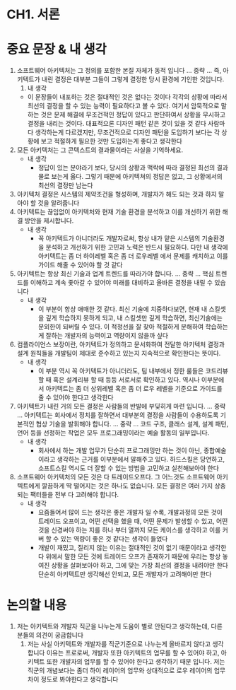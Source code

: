 # CH1. 서론

# 중요 문장 & 내 생각

1. 소프트웨어 아키텍처는 그 정의를 포함한 본질 자체가 동적 입니다 … 중략 … 즉, 아키텍트가 내린 결정은 대부분 그들이 그렇게 결정한 당시 환경에 기인한 것입니다.
    1. 내 생각
    - 이 문장들이 내포하는 것은 절대적인 것은 없다는 것이다 각각의 상황에 따라서 최선의 결정을 할 수 있는 능력이 필요하다고 볼 수 있다. 여기서 암묵적으로 말하는 것은 문제 해결에 무조건적인 정답이 있다고 판단하여서 상황을 무시하고 결정을 내리는 것이다. 대표적으론 디자인 패턴 같은 것이 있을 것 같다 사람마다 생각하는게 다르겠지만, 무조건적으로 디자인 패턴을 도입하기 보다는 각 상황에 보고 적절하게 필요한 것만 도입하는게 좋다고 생각한다
2. 모든 아키텍처는 그 콘텍스트의 결과물이라는 사실을 기억하세요.
    - 내 생각
        - 정답이 있는 분야라기 보다, 당시의 상황과 맥락에 따라 결정된 최선의 결과물로 보는게 옳다. 그렇기 때문에 아키텍쳐의 정답은 없고, 그 상황에서의 최선의 결정만 남는다
3. 아키텍처 결정은 시스템의 제약조건을 형성하며, 개발자가 해도 되는 것과 하지 말아야 할 것을 알려줍니다
4. 아키텍트는 끊임없이 아키텍처와 현재 기술 환경을 분석하고 이를 개선하기 위한 해결 방안을 제시합니다.
    - 내 생각
        - 꼭 아키텍트가 아니더라도 개발자로써, 항상 내가 맡은 시스템의 기술환경을 분석하고 개선하기 위한 고민과 노력은 반드시 필요하다. 다만 내 생각에 아키텍트는 좀 더 하이레벨 혹은 좀 더 로우레벨 에서 문제를 캐치하고 이를 가이드 해줄 수 있어야 할 것 같다
5. 아키텍트는 항상 최신 기술과 업계 트렌드를 따라가야 합니다. … 중략 … 핵심 트렌드를 이해하고 계속 좇아갈 수 있어야 미래를 대비하고 올바른 결정을 내릴 수 있습니다
    - 내 생각
        - 이 부분이 항상 애매한 것 같다. 최신 기술에 치중하다보면, 현재 내 스킬셋을 깊게 학습하지 못하게 되고, 내 스킬셋만 깊게 학습하면, 최신기술에는 문외한이 되버릴 수 있다. 이 적정선을 잘 찾아 적절하게 분해하여 학습하는게 잘하는 개발자의 능력이고 역량이지 않을까 싶다
6. 컴플라이언스 보장이란, 아키텍트가 정의하고 문서화하여 전달한 아키텍처 결정과 설계 원칙들을 개발팀이 제대로 준수하고 있는지 지속적으로 확인한다는 뜻이다.
    - 내 생각
        - 이 부분 역시 꼭 아키텍트가 아니더라도, 팀 내부에서 정한 룰들은 코드리뷰할 때 혹은 설계리뷰 할 때 등등 서로서로 확인하고 있다. 역시나 이부분에서 아키텍트는 좀 더 상위레벨 혹은 좀 더 로우 레벨을 기준으로 가이드를 줄 수 있어야 한다고 생각한다
7. 아키텍트가 내린 거의 모든 결정은 사람들의 반발에 부딪히게 마련 입니다. … 중략 … 아키텍트는 회사에서 정치를 잘하면서 대부분의 결정을 사람들이 수용하도록 기본적인 협상 기술을 발휘해야 합니다. … 중략 … 코드 구조, 클래스 설계, 설계 패턴, 언어 등을 선정하는 작업은 모두 프로그래밍이라는 예술 활동의 일부입니다.
    - 내 생각
        - 회사에서 하는 개발 업무가 단순히 프로그래밍만 하는 것이 아닌, 종합예술이라고 생각하는 근거를 이부분에서 말해주고 있다. 하드스킬은 당연하고, 소프트스킬 역시도 더 잘할 수 있는 방법을 고민하고 실천해보아야 한다
8. 소프트웨어 아키텍처의 모든 것은 다 트레이드오프다. 그 어느것도 소프트웨어 아키텍트에게 깔끔하게 딱 떨어지는 것은 하나도 없습니다. 모든 결정은 여러 가지 상충되는 팩터들을 전부 다 고려해야 합니다.
    - 내 생각
        - 요즘들어서 많이 드는 생각은 좋은 개발자 일 수록, 개발과정의 모든 것이 트레이드 오프이고, 어떤 선택을 했을 때, 어떤 문제가 발생할 수 있고, 어떤 것을 신경써야 하는 지를 하나 부터 열까지 모든 케이스를 생각하고 이를 커버 할 수 있는 역량이 좋은 것 같다는 생각이 들었다
        - 개발이 재밌고, 질리지 않는 이유는 절대적인 것이 없기 때문이라고 생각한다 위에서 말한 모든 것에 트레이드 오프가 존재하기 때문에 우리는 항상 놓여진 상황을 살펴보아야 하고, 그에 맞는 가장 최선의 결정을 내려야만 한다 단순히 아키텍트만 생각해선 안되고, 모든 개발자가 고려해야만 한다

# 논의할 내용

1. 저는 아키텍트와 개발자 직군을 나누는게 도움이 별로 안된다고 생각하는데, 다른 분들의 의견이 궁금합니다
    1. 저는 사실 아키텍트와 개발자를 직군기준으로 나누는게 올바르지 않다고 생각합니다 이유는 프로로써, 개발자 또한 아키텍트의 업무를 할 수 있어야 하고, 아키텍트 또한 개발자의 업무를 할 수 있어야 한다고 생각하기 때문 입니다. 저는 직군의 개념보다는 좀더 하이 레이어의 업무와 상대적으로 로우 레이어의 업무 차이 정도로 봐야한다고 생각합니다